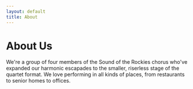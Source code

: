 ```yaml
---
layout: default
title: About
---
```


# About Us

We're a group of four members of the Sound of the Rockies chorus who've expanded our harmonic escapades to the smaller, riserless stage of the quartet format.
We love performing in all kinds of places, from restaurants to senior homes to offices.